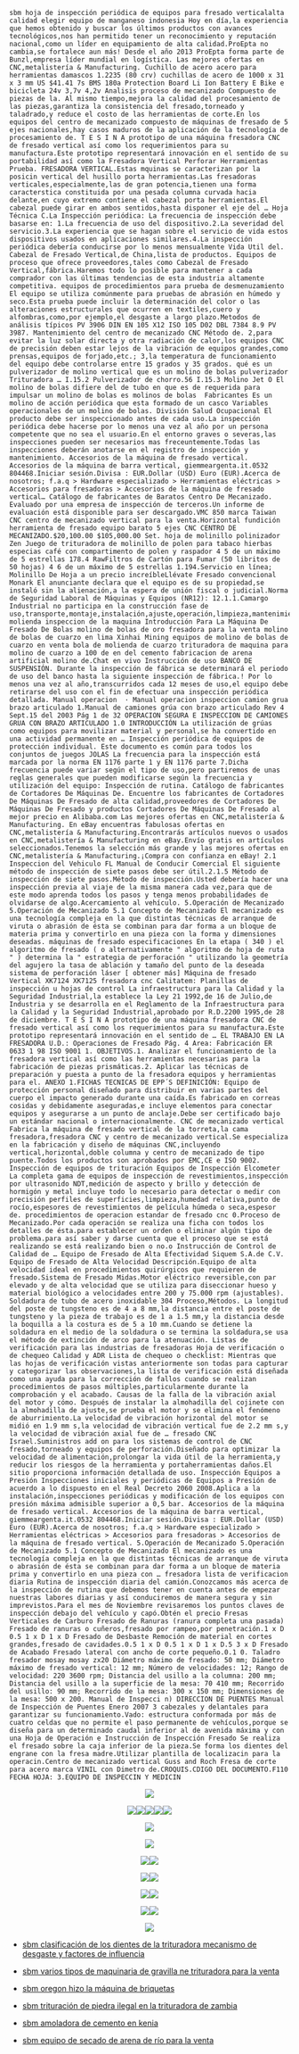 
```
sbm hoja de inspección periódica de equipos para fresado verticalalta calidad elegir equipo de manganeso indonesia Hoy en día,la experiencia que hemos obtenido y buscar los últimos productos con avances tecnológicos,nos han permitido tener un reconocimiento y reputación nacional,como un líder en equipamiento de alta calidad.ProEpta no cambia,se fortalece aun más! Desde el año 2013 ProEpta forma parte de Bunzl,empresa líder mundial en logística. Las mejores ofertas en CNC,metalistería & Manufacturing. Cuchillo de acero acero para herramientas damascos 1.2235 (80 crv) cuchillas de acero de 1000 x 31 x 3 mm US $41.41 7s BMS 180a Protection Board Li Ion Battery E Bike e bicicleta 24v 3,7v 4,2v Analisis proceso de mecanizado Compuesto de piezas de la. Al mismo tiempo,mejora la calidad del procesamiento de las piezas,garantiza la consistencia del fresado,torneado y taladrado,y reduce el costo de las herramientas de corte.En los equipos del centro de mecanizado compuesto de máquinas de fresado de 5 ejes nacionales,hay casos maduros de la aplicación de la tecnología de procesamiento de. T E S I N A prototipo de una máquina fresadora CNC de fresado vertical así como los requerimientos para su manufactura.Este prototipo representará innovación en el sentido de su portabilidad así como la Fresadora Vertical Perforar Herramientas Prueba. FRESADORA VERTICAL.Estas mquinas se caracterizan por la posicin vertical del husillo porta herramientas.Las fresadoras verticales,especialmente,las de gran potencia,tienen una forma caracterstica constituida por una pesada columna curvada hacia delante,en cuyo extremo contiene el cabezal porta herramientas.El cabezal puede girar en ambos sentidos,hasta disponer el eje del … Hoja Técnica C.La Inspección periódica: La frecuencia de inspección debe basarse en: 1.La frecuencia de uso del dispositivo.2.La severidad del servicio.3.La experiencia que se hagan sobre el servicio de vida estos dispositivos usados en aplicaciones similares.4.La inspección periódica debería conducirse por lo menos mensualmente Vida Util del. Cabezal de Fresado Vertical,de China,lista de productos. Equipos de proceso que ofrece proveedores,tales como Cabezal de Fresado Vertical,fábrica.Haremos todo lo posible para mantener a cada comprador con las últimas tendencias de esta industria altamente competitiva. equipos de procedimientos para prueba de desmenuzamiento El equipo se utiliza comúnmente para pruebas de abrasión en húmedo y seco.Esta prueba puede incluir la determinación del color o las alteraciones estructurales que ocurren en textiles,cuero y alfombras,como,por ejemplo,el desgaste a largo plazo.Metodos de análisis típicos PV 3906 DIN EN 105 X12 ISO 105 D02 DBL 7384 8.9 PV 3987. Mantenimiento del centro de mecanizado CNC Método de. 2,para evitar la luz solar directa y otra radiación de calor,los equipos CNC de precisión deben estar lejos de la vibración de equipos grandes,como prensas,equipos de forjado,etc.; 3,la temperatura de funcionamiento del equipo debe controlarse entre 15 grados y 35 grados. qué es un pulverizador de molino vertical que es un molino de bolas pulverizador Trituradora … I.15.2 Pulverizador de chorro.56 I.15.3 Molino Jet O El molino de bolas difiere del de tubo en que es de requerida para impulsar un molino de bolas es molinos de bolas  Fabricantes Es un molino de acción periódica que esta formado de un casco Variables operacionales de un molino de bolas. División Salud Ocupacional El producto debe ser inspeccionado antes de cada uso.La inspección periódica debe hacerse por lo menos una vez al año por un persona competente que no sea el usuario.En el entorno graves o severas,las inspecciones pueden ser necesarios mas freceuntemente.Todas las inspecciones deberán anotarse en el registro de inspección y mantenimiento. Accesorios de la máquina de fresado vertical. Accesorios de la máquina de barra vertical, giemmeargenta.it.0532 804468.Iniciar sesión.Divisa : EUR.Dollar (USD) Euro (EUR).Acerca de nosotros; f.a.q > Hardware especializado > Herramientas eléctricas > Accesorios para fresadoras > Accesorios de la máquina de fresado vertical… Catálogo de fabricantes de Baratos Centro De Mecanizado. Evaluado por una empresa de inspección de terceros.Un informe de evaluación está disponible para ser descargado.VMC 850 marca Taiwan CNC centro de mecanizado vertical para la venta.Horizontal fundición herramienta de fresado equipo barato 5 ejes CNC CENTRO DE MECANIZADO.$20,100.00 $105,000.00 Set. hoja de molinillo polinizador Zen Juego de trituradora de molinillo de polen para tabaco hierbas especias café con compartimento de polen y raspador 4 5 de un máximo de 5 estrellas 178.4 RawFiltros de Cartón para Fumar (50 libritos de 50 hojas) 4 6 de un máximo de 5 estrellas 1.194.Servicio en línea; Molinillo De Hoja a un precio increíbleLlévate Fresado convencional Monark El anunciante declara que el equipo es de su propiedad,se instaló sin la alienación,a la espera de unión fiscal o judicial.Norma de Seguridad Laboral de Máquinas y Equipos (NR12): 12.1.1.Camargo Industrial no participa en la construcción fase de uso,transporte,montaje,instalación,ajuste,operación,limpieza,mantenimiento. molienda inspeccion de la maquina Introducción Para La Máquina De Fresado De Bolas molino de bolas de oro fresadora para la venta molino de bolas de cuarzo en lima Xinhai Mining equipos de molino de bolas de cuarzo en venta bola de molienda de cuarzo trituradora de maquina para molino de cuarzo a 100 de en del cemento fabricacion de arena artificial molino de.Chat en vivo Instrucción de uso BANCO DE SUSPENSIÓN. Durante la inspección de fábrica se determinará el periodo de uso del banco hasta la siguiente inspección de fábrica.! Por lo menos una vez al año,transcurridos cada 12 meses de uso,el equipo debe retirarse del uso con el fin de efectuar una inspección periódica detallada. Manual operacion  · Manual operacion inspeccion camion grua brazo articulado 1.Manual de camiones grúa con brazo articulado Rev 4 Sept.15 del 2003 Pág 1 de 32 OPERACION SEGURA E INSPECCION DE CAMIONES GRUA CON BRAZO ARTICULADO 1.0 INTRODUCCIÓN La utilización de grúas como equipos para movilizar material y personal,se ha convertido en una actividad permanente en … Inspección periódica de equipos de protección individual. Este documento es común para todos los conjuntos de juegos JOLAS La frecuencia para la inspección está marcada por la norma EN 1176 parte 1 y EN 1176 parte 7.Dicha frecuencia puede variar según el tipo de uso,pero partiremos de unas reglas generales que pueden modificarse según la frecuencia y utilización del equipo: Inspección de rutina. Catálogo de fabricantes de Cortadores De Máquinas De. Encuentre los fabricantes de Cortadores De Máquinas De Fresado de alta calidad,proveedores de Cortadores De Máquinas De Fresado y productos Cortadores De Máquinas De Fresado al mejor precio en Alibaba.com Las mejores ofertas en CNC,metalistería & Manufacturing. En eBay encuentras fabulosas ofertas en CNC,metalistería & Manufacturing.Encontrarás artículos nuevos o usados en CNC,metalistería & Manufacturing en eBay.Envío gratis en artículos seleccionados.Tenemos la selección más grande y las mejores ofertas en CNC,metalistería & Manufacturing.¡Compra con confianza en eBay! 2.1 Inspeccion del Vehiculo FL Manual de Conducir Comercial El siguiente método de inspección de siete pasos debe ser útil.2.1.5 Método de inspección de siete pasos.Método de inspección.Usted debería hacer una inspección previa al viaje de la misma manera cada vez,para que de este modo aprenda todos los pasos y tenga menos probabilidades de olvidarse de algo.Acercamiento al vehículo. 5.Operación de Mecanizado 5.Operación de Mecanizado 5.1 Concepto de Mecanizado El mecanizado es una tecnología compleja en la que distintas técnicas de arranque de viruta o abrasión de ésta se combinan para dar forma a un bloque de materia prima y convertirlo en una pieza con la forma y dimensiones deseadas. máquinas de fresado especificaciones En la etapa ( 340 ) el algoritmo de fresado ( o alternativamente " algoritmo de hoja de ruta " ) determina la " estrategia de perforación " utilizando la geometría del agujero la tasa de ablación y tamaño del punto de la deseada sistema de perforación láser [ obtener más] Máquina de fresado Vertical XK7124 XK7125 fresadora cnc Calitatem: Planillas de inspección u hojas de control La infraestructura para la Calidad y la Seguridad Industrial,la establece la Ley 21 1992,de 16 de Julio,de Industria y se desarrolla en el Reglamento de la Infraestructura para la Calidad y la Seguridad Industrial,aprobado por R.D.2200 1995,de 28 de diciembre. T E S I N A prototipo de una máquina fresadora CNC de fresado vertical así como los requerimientos para su manufactura.Este prototipo representará innovación en el sentido de … EL TRABAJO EN LA FRESADORA U.D.: Operaciones de Fresado Pág. 4 Area: Fabricación ER 0633 1 98 ISO 9001 1. OBJETIVOS.1. Analizar el funcionamiento de la fresadora vertical así como las herramientas necesarias para la fabricación de piezas prismáticas.2. Aplicar las técnicas de preparación y puesta a punto de la fresadora equipos y herramientas para el. ANEXO 1.FICHAS TECNICAS DE EPP´S DEFINICIÓN: Equipo de protección personal diseñado para distribuir en varias partes del cuerpo el impacto generado durante una caída.Es fabricado en correas cosidas y debidamente aseguradas,e incluye elementos para conectar equipos y asegurarse a un punto de anclaje.Debe ser certificado bajo un estándar nacional o internacionalmente. CNC de mecanizado vertical Fabrica la máquina de fresado vertical de la torreta,la cama fresadora,fresadora CNC y centro de mecanizado vertical.Se especializa en la fabricación y diseño de máquinas CNC,incluyendo vertical,horizontal,doble columna y centro de mecanizado de tipo puente.Todos los productos son aprobados por EMC,CE e ISO 9002. Inspección de equipos de trituración Equipos de Inspección Elcometer La completa gama de equipos de inspección de revestimientos,inspección por ultrasonido NDT,medición de aspecto y brillo y detección de hormigón y metal incluye todo lo necesario para detectar o medir con precisión perfiles de superficies,limpieza,humedad relativa,punto de rocío,espesores de revestimientos de película húmeda o seca,espesor de. procedimientos de operacion estandar de fresado cnc 0.Proceso de Mecanizado.Por cada operación se realiza una ficha con todos los detalles de ésta.para establecer un orden o eliminar algún tipo de problema.para así saber y darse cuenta que el proceso que se está realizando se está realizando bien o no.o Instrucción de Control de Calidad de … Equipo de Fresado de Alta Efectividad Siquem S.A.de C.V. Equipo de Fresado de Alta Velocidad Descripción.Equipo de alta velocidad ideal en procedimientos quirúrgicos que requieren de fresado.Sistema de Fresado Midas.Motor eléctrico reversible,con par elevado y de alta velocidad que se utiliza para diseccionar hueso y material biológico a velocidades entre 200 y 75.000 rpm (ajustables). Soldadura de tubo de acero inoxidable 304 Proceso,Métodos. La longitud del poste de tungsteno es de 4 a 8 mm,la distancia entre el poste de tungsteno y la pieza de trabajo es de 1 a 1.5 mm,y la distancia desde la boquilla a la costura es de 5 a 10 mm.Cuando se detiene la soldadura en el medio de la soldadura o se termina la soldadura,se usa el método de extinción de arco para la atenuación. Listas de verificación para las industrias de fresadoras Hoja de verificación o de chequeo Calidad y ADR Lista de chequeo o checklist: Mientras que las hojas de verificación vistas anteriormente son todas para capturar y categorizar las observaciones,la lista de verificación está diseñada como una ayuda para la corrección de fallos cuando se realizan procedimientos de pasos múltiples,particularmente durante la comprobación y el acabado. Causas de la falla de la vibración axial del motor y cómo. Después de instalar la almohadilla del cojinete con la almohadilla de ajuste,se prueba el motor y se elimina el fenómeno de aburrimiento.La velocidad de vibración horizontal del motor se midió en 1.9 mm s,la velocidad de vibración vertical fue de 2.2 mm s,y la velocidad de vibración axial fue de … fresado CNC Israel.Suministros add on para los sistemas de control de CNC fresado,torneado y equipos de perforación.Diseñado para optimizar la velocidad de alimentación,prolongar la vida útil de la herramienta,y reducir los riesgos de la herramienta y portaherramientas daños.El sitio proporciona información detallada de uso. Inspección Equipos a Presión Inspecciones iniciales y periódicas de Equipos a Presión de acuerdo a lo dispuesto en el Real Decreto 2060 2008.Aplica a la instalación,inspecciones periódicas y modificación de los equipos con presión máxima admisible superior a 0,5 bar. Accesorios de la máquina de fresado vertical. Accesorios de la máquina de barra vertical, giemmeargenta.it.0532 804468.Iniciar sesión.Divisa : EUR.Dollar (USD) Euro (EUR).Acerca de nosotros; f.a.q > Hardware especializado > Herramientas eléctricas > Accesorios para fresadoras > Accesorios de la máquina de fresado vertical. 5.Operación de Mecanizado 5.Operación de Mecanizado 5.1 Concepto de Mecanizado El mecanizado es una tecnología compleja en la que distintas técnicas de arranque de viruta o abrasión de ésta se combinan para dar forma a un bloque de materia prima y convertirlo en una pieza con … fresadora lista de verificacion diaria Rutina de inspección diaria del camión.Conozcamos más acerca de la inspección de rutina que debemos tener en cuenta antes de empezar nuestras labores diarias y así conduciremos de manera segura y sin imprevistos.Para el mes de Noviembre revisaremos los puntos claves de inspección debajo del vehículo y capó.Obtén el precio Fresas Verticales de Carburo Fresado de Ranuras (ranura completa una pasada) Fresado de ranuras o cuñeros,fresado por rampeo,por penetración.1 x D 0.5 1 x D 1 x D Fresado de Desbaste Remoción de material en cortes grandes,fresado de cavidades.0.5 1 x D 0.5 1 x D 1 x D.5 3 x D Fresado de Acabado Fresado lateral con ancho de corte pequeño.0.1 0. Taladro fresador mosay mosay zx20 Diámetro máximo de fresado: 50 mm; Diámetro máximo de fresado vertical: 12 mm; Número de velocidades: 12; Rango de velocidad: 220 3600 rpm; Distancia del usillo a la columna: 200 mm; Distancia del usillo a la superficie de la mesa: 70 410 mm; Recorrido del usillo: 90 mm; Recorrido de la mesa: 300 x 150 mm; Dimensiones de la mesa: 500 x 200. Manual de Inspecci n) DIRECCION DE PUENTES Manual de Inspección de Puentes Enero 2007 3 cabezales y delantales para garantizar su funcionamiento.Vado: estructura conformada por más de cuatro celdas que no permite el paso permanente de vehículos,porque se diseña para un determinado caudal inferior al de avenida máxima y con una Hoja de Operación e Instrucción de Inspección Fresado Se realiza el fresado sobre la caja inferior de la pieza.Se forma los dientes del engrane con la fresa madre.Utilizar plantilla de localizacin para la operacin.Centro de mecanizado vertical Guss and Roch Fresa de corte para acero marca VINIL con Dimetro de.CROQUIS.CDIGO DEL DOCUMENTO.F110 FECHA HOJA: 3.EQUIPO DE INSPECCIN Y MEDICIN 
```

<div align="center">

<a href="https://es-crusher.shibang-china.com/github&k=sbm+hoja+de+inspecci%C3%B3n+peri%C3%B3dica+de+equipos+para+fresado+vertical"><img src="https://static.shibang-china.com/es/crusher/logo.jpg"></a>

<a href="https://es-crusher.shibang-china.com/github&k=sbm+hoja+de+inspecci%C3%B3n+peri%C3%B3dica+de+equipos+para+fresado+vertical"><img src="https://static.shibang-china.com/es/crusher/index.jpg"></a><a href="https://es-crusher.shibang-china.com/material.htmlgithub&k=sbm+hoja+de+inspecci%C3%B3n+peri%C3%B3dica+de+equipos+para+fresado+vertical"><img src="https://static.shibang-china.com/es/crusher/material.jpg"></a><a href="https://es-crusher.shibang-china.com/application.htmlgithub&k=sbm+hoja+de+inspecci%C3%B3n+peri%C3%B3dica+de+equipos+para+fresado+vertical"><img src="https://static.shibang-china.com/es/crusher/application.jpg"></a><a href="https://es-crusher.shibang-china.com/aboutus.htmlgithub&k=sbm+hoja+de+inspecci%C3%B3n+peri%C3%B3dica+de+equipos+para+fresado+vertical"><img src="https://static.shibang-china.com/es/crusher/aboutus.jpg"></a><a href="https://es-crusher.shibang-china.com/contact.htmlgithub&k=sbm+hoja+de+inspecci%C3%B3n+peri%C3%B3dica+de+equipos+para+fresado+vertical"><img src="https://static.shibang-china.com/es/crusher/contact.jpg"></a>

<a href="https://es-crusher.shibang-china.com/github&k=sbm+hoja+de+inspecci%C3%B3n+peri%C3%B3dica+de+equipos+para+fresado+vertical"><img src="https://static.shibang-china.com/es/crusher/banner.jpg"></a>

<a href="https://swt.shibang-china.com/github&k=sbm+hoja+de+inspecci%C3%B3n+peri%C3%B3dica+de+equipos+para+fresado+vertical"><img src="https://static.shibang-china.com/es/crusher/text.jpg"></a>

<a href="https://swt.shibang-china.com/github&k=sbm+hoja+de+inspecci%C3%B3n+peri%C3%B3dica+de+equipos+para+fresado+vertical"><img src="https://static.shibang-china.com/es/crusher/chat.jpg"></a><a href="https://es-crusher.shibang-china.com/contact.htmlgithub&k=sbm+hoja+de+inspecci%C3%B3n+peri%C3%B3dica+de+equipos+para+fresado+vertical"><img src="https://static.shibang-china.com/es/crusher/message.jpg"></a>

<a href="https://es-crusher.shibang-china.com/products/pe.htmlgithub&k=sbm+hoja+de+inspecci%C3%B3n+peri%C3%B3dica+de+equipos+para+fresado+vertical"><img src="https://static.shibang-china.com/es/crusher/pe.jpg"></a><a href="https://es-crusher.shibang-china.com/products/pf.htmlgithub&k=sbm+hoja+de+inspecci%C3%B3n+peri%C3%B3dica+de+equipos+para+fresado+vertical"><img src="https://static.shibang-china.com/es/crusher/pf.jpg"></a>

<a href="https://es-crusher.shibang-china.com/products/hpt.htmlgithub&k=sbm+hoja+de+inspecci%C3%B3n+peri%C3%B3dica+de+equipos+para+fresado+vertical"><img src="https://static.shibang-china.com/es/crusher/hpt.jpg"></a><a href="https://es-crusher.shibang-china.com/products/vsi.htmlgithub&k=sbm+hoja+de+inspecci%C3%B3n+peri%C3%B3dica+de+equipos+para+fresado+vertical"><img src="https://static.shibang-china.com/es/crusher/vsi.jpg"></a>

<a href="https://es-crusher.shibang-china.com/products/klv.htmlgithub&k=sbm+hoja+de+inspecci%C3%B3n+peri%C3%B3dica+de+equipos+para+fresado+vertical"><img src="https://static.shibang-china.com/es/crusher/klv.jpg"></a><a href="https://es-crusher.shibang-china.com/products/portable.htmlgithub&k=sbm+hoja+de+inspecci%C3%B3n+peri%C3%B3dica+de+equipos+para+fresado+vertical"><img src="https://static.shibang-china.com/es/crusher/portable.jpg"></a>

<a href="https://swt.shibang-china.com/github&k=sbm+hoja+de+inspecci%C3%B3n+peri%C3%B3dica+de+equipos+para+fresado+vertical"><img src="https://static.shibang-china.com/es/crusher/case.jpg"></a>

</div>


* [sbm clasificación de los dientes de la trituradora mecanismo de desgaste y factores de influencia](sbm%20clasificaci%C3%B3n%20de%20los%20dientes%20de%20la%20trituradora%20mecanismo%20de%20desgaste%20y%20factores%20de%20influencia.md)

* [sbm varios tipos de maquinaria de gravilla ne trituradora para la venta](sbm%20varios%20tipos%20de%20maquinaria%20de%20gravilla%20ne%20trituradora%20para%20la%20venta.md)

* [sbm oregon hizo la máquina de briquetas](sbm%20oregon%20hizo%20la%20m%C3%A1quina%20de%20briquetas.md)

* [sbm trituración de piedra ilegal en la trituradora de zambia](sbm%20trituraci%C3%B3n%20de%20piedra%20ilegal%20en%20la%20trituradora%20de%20zambia.md)

* [sbm amoladora de cemento en kenia](sbm%20amoladora%20de%20cemento%20en%20kenia.md)

* [sbm equipo de secado de arena de río para la venta](sbm%20equipo%20de%20secado%20de%20arena%20de%20r%C3%ADo%20para%20la%20venta.md)